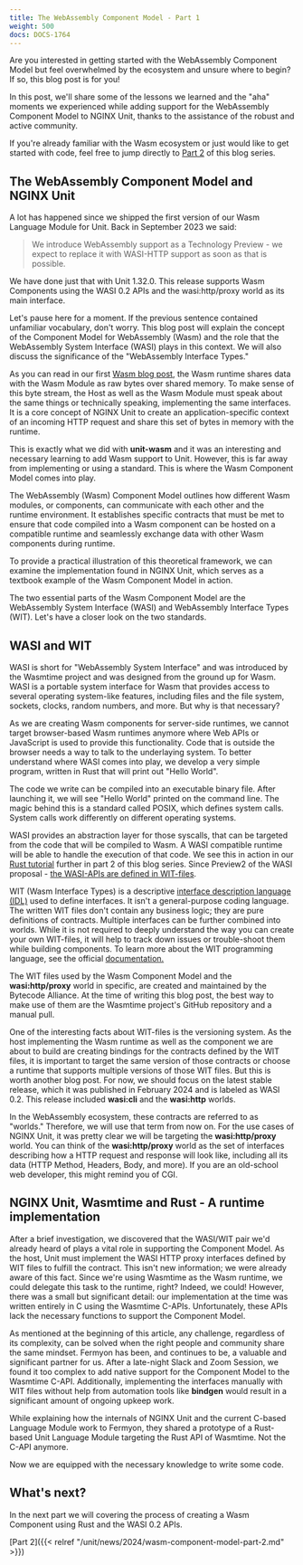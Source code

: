 ```yaml
---
title: The WebAssembly Component Model - Part 1
weight: 500
docs: DOCS-1764
---
```


Are you interested in getting started with the WebAssembly Component Model but feel overwhelmed by the ecosystem and unsure where to begin? If so, this blog post is for you!

In this post, we'll share some of the lessons we learned and the "aha" moments we experienced while adding support for the WebAssembly Component Model to NGINX Unit, thanks to the assistance of the robust and active community.

If you're already familiar with the Wasm ecosystem or just would like to get started with code, feel free to jump directly to [Part 2](/news/2024/wasm-component-model-part-2) of this blog series.

## The WebAssembly Component Model and NGINX Unit

A lot has happened since we shipped the first version of our Wasm Language Module for Unit.
Back in September 2023 we said:

> We introduce WebAssembly support as a Technology Preview - we expect to replace it with WASI-HTTP support as soon as that is possible.

We have done just that with Unit 1.32.0. This release supports Wasm Components using the WASI 0.2 APIs and the wasi:http/proxy world as its main interface.

Let's pause here for a moment. If the previous sentence contained unfamiliar vocabulary, don't worry. This blog post will explain the concept of the Component Model for WebAssembly (Wasm) and the role that the WebAssembly System Interface (WASI) plays in this context. We will also discuss the significance of the "WebAssembly Interface Types."

As you can read in our first [Wasm blog post](https://www.nginx.com/blog/server-side-webassembly-nginx-unit/), the Wasm runtime shares data with the Wasm Module as raw bytes over shared memory. To make sense of this byte stream, the Host as well as the Wasm Module must speak about the same things or technically speaking, implementing the same interfaces. It is a core concept of NGINX Unit to create an application-specific context of an incoming HTTP request and share this set of bytes in memory with the runtime.

This is exactly what we did with **unit-wasm** and it was an interesting and necessary learning to add Wasm support to Unit. However, this is far away from implementing or using a standard. This is where the Wasm Component Model comes into play.

The WebAssembly (Wasm) Component Model outlines how different Wasm modules, or components, can communicate with each other and the runtime environment. It establishes specific contracts that must be met to ensure that code compiled into a Wasm component can be hosted on a compatible runtime and seamlessly exchange data with other Wasm components during runtime.

To provide a practical illustration of this theoretical framework, we can examine the implementation found in NGINX Unit, which serves as a textbook example of the Wasm Component Model in action.

The two essential parts of the Wasm Component Model are the WebAssembly System Interface (WASI) and WebAssembly Interface Types (WIT).
Let's have a closer look on the two standards.

## WASI and WIT

WASI is short for "WebAssembly System Interface" and was introduced by the Wasmtime project and was designed from the ground up for Wasm. WASI is a portable system interface for Wasm that provides access to several operating system-like features, including files and the file system, sockets, clocks, random numbers, and more. But why is that necessary?

As we are creating Wasm components for server-side runtimes, we cannot target browser-based Wasm runtimes anymore where Web APIs or JavaScript is used to provide this functionality. Code that is outside the browser needs a way to talk to the underlaying system. To better understand where WASI comes into play, we develop a very simple program, written in Rust that will print out "Hello World".

The code we write can be compiled into an executable binary file. After launching it, we will see "Hello World" printed on the command line. The magic behind this is a standard called POSIX, which defines system calls. System calls work differently on different operating systems.

WASI provides an abstraction layer for those syscalls, that can be targeted from the code that will be compiled to Wasm.
A WASI compatible runtime will be able to handle the execution of that code. We see this in action in our [Rust tutorial](/news/2024/wasm-component-model-part-2) further in part 2 of this blog series. Since Preview2 of the WASI proposal - [the WASI-APIs are defined in WIT-files](https://bytecodealliance.org/articles/webassembly-the-updated-roadmap-for-developers#webassembly-system-interface-wasi).

WIT (Wasm Interface Types) is a descriptive [interface description language (IDL)](<https://en.wikipedia.org/wiki/IDL_(programming_language)>) used to define interfaces. It isn't a general-purpose coding language. The written WIT files don't contain any business logic; they are pure definitions of contracts. Multiple interfaces can be further combined into worlds. While it is not required to deeply understand the way you can create your own WIT-files, it will help to track down issues or trouble-shoot them while building components. To learn more about the WIT programming language, see the official [documentation.](https://component-model.bytecodealliance.org/design/wit.html#structure-of-a-wit-file)

The WIT files used by the Wasm Component Model and the **wasi:http/proxy** world in specific, are created and maintained by the Bytecode Alliance. At the time of writing this blog post, the best way to make use of them are the Wasmtime project's GitHub repository and a manual pull.

One of the interesting facts about WIT-files is the versioning system. As the host implementing the Wasm runtime as well as the component we are about to build are creating bindings for the contracts defined by the WIT files, it is important to target the same version of those contracts or choose a runtime that supports multiple versions of those WIT files. But this is worth another blog post. For now, we should focus on the latest stable release, which it was published in February 2024 and is labeled as WASI 0.2.
This release included **wasi:cli** and the **wasi:http** worlds.

In the WebAssembly ecosystem, these contracts are referred to as "worlds." Therefore, we will use that term from now on. For the use cases of NGINX Unit, it was pretty clear we will be targeting the **wasi:http/proxy** world. You can think of the **wasi:http/proxy** world as the set of interfaces describing how a HTTP request and response will look like, including all its data (HTTP Method, Headers, Body, and more). If you are an old-school web developer, this might remind you of CGI.

## NGINX Unit, Wasmtime and Rust - A runtime implementation

After a brief investigation, we discovered that the WASI/WIT pair we'd already heard of plays a vital role in supporting the Component Model. As the host, Unit must implement the WASI HTTP proxy interfaces defined by WIT files to fulfill the contract. This isn't new information; we were already aware of this fact. Since we're using Wasmtime as the Wasm runtime, we could delegate this task to the runtime, right? Indeed, we could! However, there was a small but significant detail: our implementation at the time was written entirely in C using the Wasmtime C-APIs. Unfortunately, these APIs lack the necessary functions to support the Component Model.

As mentioned at the beginning of this article, any challenge, regardless of its complexity, can be solved when the right people and community share the same mindset.
Fermyon has been, and continues to be, a valuable and significant partner for us. After a late-night Slack and Zoom Session, we found it too complex to add native support for the Component Model to the Wasmtime C-API. Additionally, implementing the interfaces manually with WIT files without help from automation tools like **bindgen** would result in a significant amount of ongoing upkeep work.

While explaining how the internals of NGINX Unit and the current C-based Language Module work to Fermyon, they shared a prototype of a Rust-based Unit Language Module targeting the Rust API of Wasmtime. Not the C-API anymore.

Now we are equipped with the necessary knowledge to write some code.

## What's next?

In the next part we will covering the process of creating a Wasm Component using Rust and the WASI 0.2 APIs.

[Part 2]({{< relref "/unit/news/2024/wasm-component-model-part-2.md" >}})
